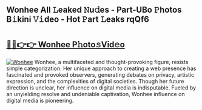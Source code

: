 ## Wonhee All 𝙻eaked 𝙽u𝚍es - Part-UBo 𝙿hotos B𝚒kini 𝚅𝚒deo - Hot 𝙿art 𝙻eaks rqQf6

# <h2><a href="http://ld5nb3n.urlbe.top/?page=Wonhee">🔗🔗👉👉 Wonhee P𝚑oto𝚜Vid𝚎o</a></h2>

[![Wonhee](https://i.imgur.com/eBuTRDB.gif)](http://ld5nb3n.urlbe.top/?page=Wonhee)
Wonhee, a multifaceted and thought-provoking figure, resists simple categorization. Her unique approach to creating a web presence has fascinated and provoked observers, generating debates on privacy, artistic expression, and the complexities of digital societies. Though her future direction is unclear, her influence on digital media is indisputable. Fueled by an unyielding resolve and undeniable captivation, Wonhee influence on digital media is pioneering.
